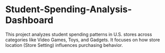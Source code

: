 # Student-Spending-Analysis-Dashboard
This project analyzes student spending patterns in U.S. stores across categories like Video Games, Toys, and Gadgets. It focuses on how store location (Store Setting) influences purchasing behavior.
